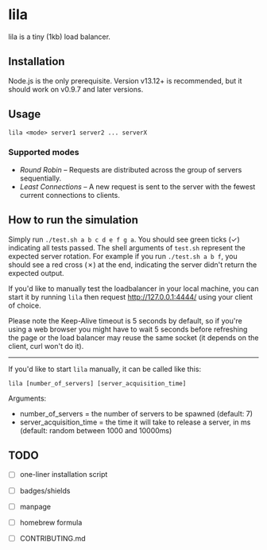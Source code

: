 # lila

lila is a tiny (1kb) load balancer.

## Installation

Node.js is the only prerequisite. Version v13.12+ is recommended, but it should work on v0.9.7 and later versions.

## Usage

    lila <mode> server1 server2 ... serverX

### Supported modes

- *Round Robin* – Requests are distributed across the group of servers sequentially.
- *Least Connections* – A new request is sent to the server with the fewest current connections to clients.

## How to run the simulation

Simply run `./test.sh a b c d e f g a`. You should see green ticks (✓) indicating all tests passed. The shell arguments of `test.sh` represent the expected server rotation. For example if you run `./test.sh a b f`, you should see a red cross (✗) at the end, indicating the server didn't return the expected output.

If you'd like to manually test the loadbalancer in your local machine, you can start it by running `lila` then request http://127.0.0.1:4444/ using your client of choice.

Please note the Keep-Alive timeout is 5 seconds by default, so if you're using a web browser you might have to wait 5 seconds before refreshing the page or the load balancer may reuse the same socket (it depends on the client, curl won't do it).

---

If you'd like to start `lila` manually, it can be called like this:

    lila [number_of_servers] [server_acquisition_time]

Arguments:
- number_of_servers = the number of servers to be spawned (default: 7)
- server_acquisition_time = the time it will take to release a server, in ms (default: random between 1000 and 10000ms)


## TODO

- [ ] one-liner installation script
- [ ] badges/shields
- [ ] manpage
- [ ] homebrew formula
- [ ] CONTRIBUTING.md

